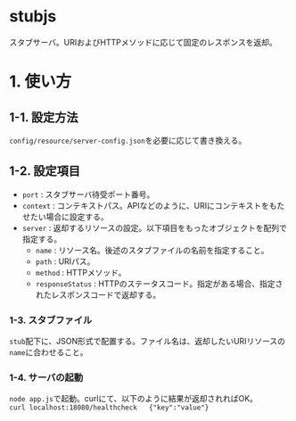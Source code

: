 # stubjs
スタブサーバ。URIおよびHTTPメソッドに応じて固定のレスポンスを返却。

# 1. 使い方
## 1-1. 設定方法
`config/resource/server-config.json`を必要に応じて書き換える。  
## 1-2. 設定項目
- `port` : スタブサーバ待受ポート番号。
- `context` : コンテキストパス。APIなどのように、URIにコンテキストをもたせたい場合に設定する。
- `server` : 返却するリソースの設定。以下項目をもったオブジェクトを配列で指定する。
  - `name` : リソース名。後述のスタブファイルの名前を指定すること。
  - `path` : URIパス。
  - `method` : HTTPメソッド。
  - `responseStatus` : HTTPのステータスコード。指定がある場合、指定されたレスポンスコードで返却する。
### 1-3. スタブファイル
`stub`配下に、JSON形式で配置する。ファイル名は、返却したいURIリソースの`name`に合わせること。
### 1-4. サーバの起動
`node app.js`で起動。curlにて、以下のように結果が返却されればOK。  
`curl localhost:18080/healthcheck  
{"key":"value"}`